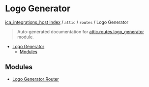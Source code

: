 # Logo Generator

[ica_integrations_host Index](../../../README.md#ica_integrations_host-index) / `attic` / `routes` / Logo Generator

> Auto-generated documentation for [attic.routes.logo_generator](https://github.com/destiny/ica_integrations_host/blob/main/attic/routes/logo_generator/__init__.py) module.

- [Logo Generator](#logo-generator)
  - [Modules](#modules)

## Modules

- [Logo Generator Router](./logo_generator_router.md)
